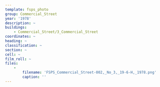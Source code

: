 ```yaml
---
template: fsps_photo
group: Commercial_Street
year: '1978'
description: ~
buildings:
    - Commercial_Street/3_Commercial_Street
coordinates: ~
heading: ~
classification: ~
section: ~
cell: ~
film_roll: ~
files:
    -
        filename: 'FSPS_Commercial_Street-002,_No_3,_19-6-H,_1978.png'
        caption: ''
---
```

